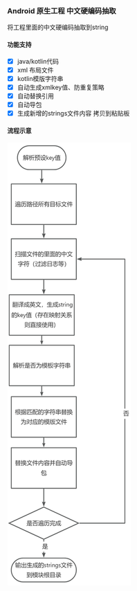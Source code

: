 ### Android 原生工程 中文硬编码抽取

将工程里面的中文硬编码抽取到string

#### 功能支持

- [x] java/kotlin代码
- [x] xml 布局文件
- [x] kotlin模版字符串
- [x] 自动生成xmlkey值、防重复策略
- [x] 自动替换引用
- [x] 自动导包
- [x] 生成新增的strings文件内容 拷贝到粘贴板

#### 流程示意

![](process.jpg) 